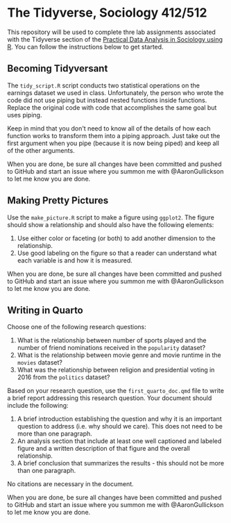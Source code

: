 # The Tidyverse, Sociology 412/512

This repository will be used to complete thre lab assignments associated with the Tidyverse section of the [Practical Data Analysis in Sociology using R](https://practical-data-analysis-r.netlify.app/). You can follow the instructions below to get started.

## Becoming Tidyversant

The `tidy_script.R` script conducts two statistical operations on the earnings dataset we used in class. Unfortunately, the person who wrote the code did not use piping but instead nested functions inside functions. Replace the original code with code that accomplishes the same goal but uses piping. 

Keep in mind that you don't need to know all of the details of how each function works to transform them into a piping approach. Just take out the first argument when you pipe (because it is now being piped) and keep all of the other arguments.

When you are done, be sure all changes have been committed and pushed to GitHub and start an issue where you summon me with @AaronGullickson to let me know you are done.

## Making Pretty Pictures

Use the `make_picture.R` script to make a figure using `ggplot2`. The figure should show a relationship and should also have the following elements:

1. Use either color or faceting (or both) to add another dimension to the relationship.
2. Use good labeling on the figure so that a reader can understand what each variable is and how it is measured.

When you are done, be sure all changes have been committed and pushed to GitHub and start an issue where you summon me with @AaronGullickson to let me know you are done.

## Writing in Quarto

Choose one of the following research questions:

1. What is the relationship between number of sports played and the number of friend nominations received in the `popularity` dataset?
2. What is the relationship between movie genre and movie runtime in the `movies` dataset?
3. What was the relationship between religion and presidential voting in 2016 from the `politics` dataset?

Based on your research question, use the `first_quarto_doc.qmd` file to write a brief report addressing this research question. Your document should include the following:

1. A brief introduction establishing the question and why it is an important question to address (i.e. why should we care). This does not need to be more than one paragraph.
2. An analysis section that include at least one well captioned and labeled figure and a written description of that figure and the overall relationship.
3. A brief conclusion that summarizes the results - this should not be more than one paragraph.

No citations are necessary in the document. 

When you are done, be sure all changes have been committed and pushed to GitHub and start an issue where you summon me with @AaronGullickson to let me know you are done.
